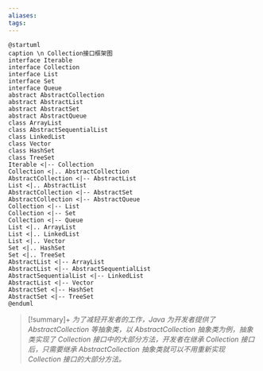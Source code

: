 ```yaml
---
aliases: 
tags: 
---
```


```plantuml
@startuml
caption \n Collection接口框架图
interface Iterable
interface Collection
interface List
interface Set
interface Queue
abstract AbstractCollection
abstract AbstractList
abstract AbstractSet
abstract AbstractQueue
class ArrayList
class AbstractSequentialList
class LinkedList
class Vector
class HashSet
class TreeSet
Iterable <|-- Collection
Collection <|.. AbstractCollection
AbstractCollection <|-- AbstractList
List <|.. AbstractList
AbstractCollection <|-- AbstractSet
AbstractCollection <|-- AbstractQueue
Collection <|-- List
Collection <|-- Set
Collection <|-- Queue
List <|.. ArrayList
List <|.. LinkedList
List <|.. Vector
Set <|.. HashSet
Set <|.. TreeSet
AbstractList <|-- ArrayList
AbstractList <|-- AbstractSequentialList
AbstractSequentialList <|-- LinkedList
AbstractList <|-- Vector
AbstractSet <|-- HashSet
AbstractSet <|-- TreeSet
@enduml
```

> [!summary]+ 
_为了减轻开发者的工作，Java 为开发者提供了 AbstractCollection 等抽象类，以 AbstractCollection 抽象类为例，抽象类实现了 Collection 接口中的大部分方法，开发者在继承 Collection 接口后，只需要继承 AbstractCollection 抽象类就可以不用重新实现 Collection 接口的大部分方法。_
